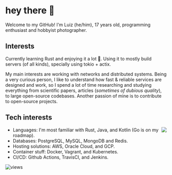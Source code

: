# hey there 👋

Welcome to my GitHub! I'm Luiz (he/him), 17 years old, programming enthusiast and hobbyist photographer.  

## Interests

Currently learning Rust and enjoying it a lot 🦀. Using it to mostly build servers (of all kinds), specially using tokio + actix.

My main interests are working with networks and distributed systems. Being a very curious person, I like to understand how fast & reliable services are designed and work, so I spend a lot of time researching and studying everything from scientific papers, articles (_sometimes of dubious quality_), to large open-source codebases. Another passion of mine is to contribute to open-source projects.

## Tech interests

<img align='right' src="https://github-readme-stats.vercel.app/api?username=SaiintBrisson&hide=stars,contribs&hide_rank=true&disable_animations=true&hide_title=true&count_private=true">

* Languages: I'm most familiar with Rust, Java, and Kotlin (Go is on my roadmap).
* Databases: PostgreSQL, MySQL, MongoDB and Redis.
* Hosting solutions: AWS, Oracle Cloud, and GCP.
* Container stuff: Docker, Vagrant, and Kubernetes.
* CI/CD: Github Actions, TravisCI, and Jenkins.

![views]

<!--Links-->

[twitter]: https://img.shields.io/twitter/follow/saiintbrisson?color=blue&label=Twitter&style=for-the-badge
[github]: https://github.com/SaiintBrisson
[views]: https://komarev.com/ghpvc/?username=SaiintBrisson
